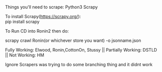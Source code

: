 Things you'll need to scrape:
Python3
Scrapy


To install Scrapy(https://scrapy.org/):  
pip install scrapy   


To Run CD into Ronin2
then do:

scrapy crawl Ronin(or whichever store you want) -o jsonname.json



Fully Working: Elwood, Ronin,CottonOn, Stussy || Partially Working: DSTLD || Not Working: HM 


Ignore Scrapers was trying to do some branching thing and it didnt work 
